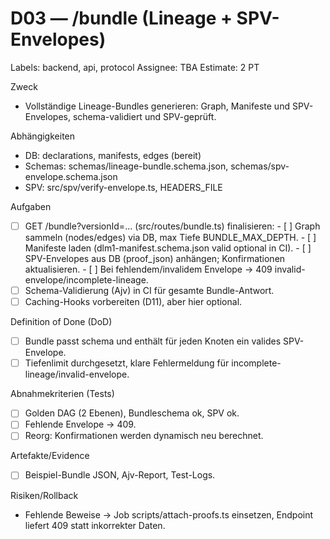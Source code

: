 # D03 — /bundle (Lineage + SPV-Envelopes)
Labels: backend, api, protocol
Assignee: TBA
Estimate: 2 PT

Zweck
- Vollständige Lineage-Bundles generieren: Graph, Manifeste und SPV-Envelopes, schema-validiert und SPV-geprüft.

Abhängigkeiten
- DB: declarations, manifests, edges (bereit)
- Schemas: schemas/lineage-bundle.schema.json, schemas/spv-envelope.schema.json
- SPV: src/spv/verify-envelope.ts, HEADERS_FILE

Aufgaben
- [ ] GET /bundle?versionId=… (src/routes/bundle.ts) finalisieren:
      - [ ] Graph sammeln (nodes/edges) via DB, max Tiefe BUNDLE_MAX_DEPTH.
      - [ ] Manifeste laden (dlm1-manifest.schema.json valid optional in CI).
      - [ ] SPV-Envelopes aus DB (proof_json) anhängen; Konfirmationen aktualisieren.
      - [ ] Bei fehlendem/invalidem Envelope → 409 invalid-envelope/incomplete-lineage.
- [ ] Schema-Validierung (Ajv) in CI für gesamte Bundle-Antwort.
- [ ] Caching-Hooks vorbereiten (D11), aber hier optional.

Definition of Done (DoD)
- [ ] Bundle passt schema und enthält für jeden Knoten ein valides SPV-Envelope.
- [ ] Tiefenlimit durchgesetzt, klare Fehlermeldung für incomplete-lineage/invalid-envelope.

Abnahmekriterien (Tests)
- [ ] Golden DAG (2 Ebenen), Bundleschema ok, SPV ok.
- [ ] Fehlende Envelope → 409.
- [ ] Reorg: Konfirmationen werden dynamisch neu berechnet.

Artefakte/Evidence
- [ ] Beispiel-Bundle JSON, Ajv-Report, Test-Logs.

Risiken/Rollback
- Fehlende Beweise → Job scripts/attach-proofs.ts einsetzen, Endpoint liefert 409 statt inkorrekter Daten.
